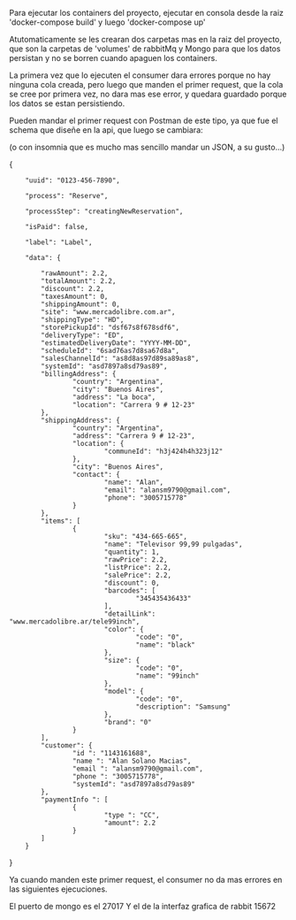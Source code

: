 Para ejecutar los containers del proyecto, ejecutar en consola desde la raiz 'docker-compose build' y luego 'docker-compose up'

Atutomaticamente se les crearan dos carpetas mas en la raiz del proyecto, que son la carpetas de 'volumes' de rabbitMq y Mongo para que los datos persistan y no se borren cuando apaguen los containers.

La primera vez que lo ejecuten el consumer dara errores porque no hay ninguna cola creada, pero luego que manden el primer request, que la cola se cree por primera vez, no dara mas ese error, y quedara guardado porque los datos se estan persistiendo.

Pueden mandar el primer request con Postman de este tipo, ya que fue el schema que diseñe en la api, que luego se cambiara:

(o con insomnia que es mucho mas sencillo mandar un JSON, a su gusto...)

{
	
		"uuid": "0123-456-7890",
	
		"process": "Reserve",
	
		"processStep": "creatingNewReservation",
	
		"isPaid": false,
	
		"label": "Label",
	
		"data": {
			
			"rawAmount": 2.2,
			"totalAmount": 2.2,
			"discount": 2.2,
			"taxesAmount": 0,
			"shippingAmount": 0,
			"site": "www.mercadolibre.com.ar",
			"shippingType": "HD",
			"storePickupId": "dsf67s8f678sdf6",
			"deliveryType": "ED",
			"estimatedDeliveryDate": "YYYY-MM-DD",
			"scheduleId": "6sad76as7d8sa67d8a",
			"salesChannelId": "as8d8as97d89sa89as8",
			"systemId": "asd7897a8sd79as89",
			"billingAddress": {
					"country": "Argentina",
					"city": "Buenos Aires",
					"address": "La boca",
					"location": "Carrera 9 # 12-23"
			},
			"shippingAddress": {
					"country": "Argentina",
					"address": "Carrera 9 # 12-23",
					"location": {
							"communeId": "h3j424h4h323j12"
					},
					"city": "Buenos Aires",
					"contact": {
							"name": "Alan",
							"email": "alansm9790@gmail.com",
							"phone": "3005715778"
					}
			},
			"items": [
					{
							"sku": "434-665-665",
							"name": "Televisor 99,99 pulgadas",
							"quantity": 1,
							"rawPrice": 2.2,
							"listPrice": 2.2,
							"salePrice": 2.2,
							"discount": 0,
							"barcodes": [
									"345435436433"
							],
							"detailLink": "www.mercadolibre.ar/tele99inch",
							"color": {
									"code": "0",
									"name": "black"
							},
							"size": {
									"code": "0",
									"name": "99inch"
							},
							"model": {
									"code": "0",
									"description": "Samsung"
							},
							"brand": "0"
					}
			],
			"customer": {
					"id ": "1143161688",
					"name ": "Alan Solano Macias",
					"email ": "alansm9790@gmail.com",
					"phone ": "3005715778",
					"systemId": "asd7897a8sd79as89"
			},
			"paymentInfo ": [
					{
							"type ": "CC",
							"amount": 2.2
					}
			]
		}	
	
}

Ya cuando manden este primer request, el consumer no da mas errores en las siguientes ejecuciones. 

El puerto de mongo es el 27017
Y el de la interfaz grafica de rabbit 15672